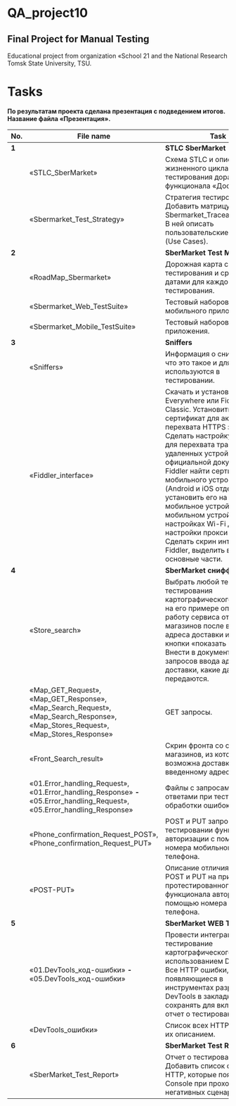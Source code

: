 # QA_project10
Final Project for Manual Testing
---

Educational project from organization «School 21 and the National Research Tomsk State University, TSU.

<h1>Tasks</h1>

**По результатам проекта сделана презентация с подведением итогов. Название файла «Презентация».**

| No. | File name | Task | Status |
| --- | ----------------------| --------------------------------------------------------------------------- | ------ |
| **1** |  | **STLC SberMarket** | |
| | «STLC_SberMarket» | Схема STLC и описание жизненного цикла тестирования доработки функционала «Доставка». | ✅ |
| | «Sbermarket_Test_Strategy» | Стратегия тестирования. Добавить матрицу покрытия Sbermarket_Traceability_Matrix. В ней описать пользовательские сценарии (Use Cases). | ✅ |
| **2** |  | **SberMarket Test Model** | |
| | «RoadMap_Sbermarket» | Дорожная карта с этапами тестирования и сроками/датами для каждого этапа тестирования. | ✅ |
| | «Sbermarket_Web_TestSuite» | Тестовый наборов для мобильного приложения. | ✅ |
| | «Sbermarket_Mobile_TestSuite» | Тестовый наборов для веб-приложения. | ✅ |
| **3** |  | **Sniffers** | |
| | «Sniffers» | Информация о снифферах: что это такое и для чего используются в тестировании. | ✅ |
| | «Fiddler_interface» | Скачать и установить Fiddler Everywhere или Fiddler Classic. Установить в Fiddler сертификат для активации перехвата HTTPS запросов. Сделать настройку в Fiddler для перехвата трафика с удаленных устройств. В официальной документации Fiddler найти сертификат для мобильного устройства (Android и iOS отдельно) и установить его на свое мобильное устройство. На мобильном устройстве в настройках Wi-Fi добавить настройки прокси-сервера. Сделать скрин интерфейса Fiddler, выделить в нем три основные части. | ✅ |
| **4** |  | **SberMarket сниффер Testing** | |
| | «Store_search» | Выбрать любой тест-кейс тестирования картографического сервиса и на его примере описать работу сервиса отображения магазинов после ввода адреса доставки и нажатия кнопки «показать магазины». Внести в документ описание запросов ввода адреса для доставки, какие данные в них передаются. | ✅ |
| | «Map_GET_Request», «Map_GET_Response», «Map_Search_Request», «Map_Search_Response», «Map_Stores_Request», «Map_Stores_Response» | GET запросы. | ✅ |
| | «Front_Search_result» | Скрин фронта со списком магазинов, из которых возможна доставка по введенному адресу. | ✅ |
| | «01.Error_handling_Request», «01.Error_handling_Response» **-** «05.Error_handling_Request», «05.Error_handling_Response» | Файлы с запросами и ответами при тестировании обработки ошибок. | ✅ |
| | «Phone_confirmation_Request_POST», «Phone_confirmation_Request_PUT» | POST и PUT запросы при тестировании функционала авторизации с помощью номера мобильного телефона. | ✅ |
| | «POST-PUT» | Описание отличия запросов POST и PUT на примере протестированного функционала авторизации с помощью номера мобильного телефона. | ✅ |
| **5** |  | **SberMarket WEB Testing** | |
| | «01.DevTools_код-ошибки» **-** «05.DevTools_код-ошибки»| Провести интеграционное тестирование картографического сервиса с использованием DevTools. Все HTTP ошибки, появляющиеся в инструментах разработчика DevTools в закладке Console сохранять для включения в отчет о тестировании. | ✅ |
| | «DevTools_ошибки» | Список всех HTTP ошибок и их описанием. | ✅ |
| **6** |  | **SberMarket Test Report** | |
| | «SberMarket_Test_Report» | Отчет о тестировании. Добавить список ошибок HTTP, которые появились в Console при прохождении негативных сценариев. | ✅ |
